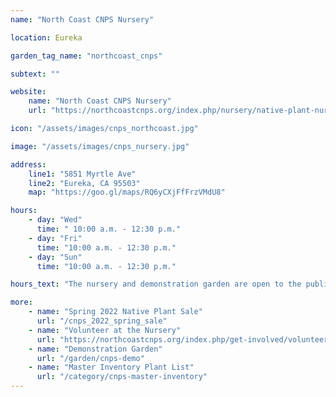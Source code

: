 ```yaml
---
name: "North Coast CNPS Nursery"

location: Eureka

garden_tag_name: "northcoast_cnps"

subtext: ""

website: 
    name: "North Coast CNPS Nursery"
    url: "https://northcoastcnps.org/index.php/nursery/native-plant-nursery"

icon: "/assets/images/cnps_northcoast.jpg" 

image: "/assets/images/cnps_nursery.jpg"

address:
    line1: "5851 Myrtle Ave"
    line2: "Eureka, CA 95503" 
    map: "https://goo.gl/maps/RQ6yCXjFfFrzVMdU8"

hours:
    - day: "Wed"
      time: " 10:00 a.m. - 12:30 p.m."
    - day: "Fri"
      time: "10:00 a.m. - 12:30 p.m."
    - day: "Sun"
      time: "10:00 a.m. - 12:30 p.m."

hours_text: "The nursery and demonstration garden are open to the public during Volunteer Hours. Plant sales are currently on hold until the <a href='/cnps_2022_spring_sale'>Spring Plant Sale</a>."

more:
    - name: "Spring 2022 Native Plant Sale"
      url: "/cnps_2022_spring_sale"
    - name: "Volunteer at the Nursery"
      url: "https://northcoastcnps.org/index.php/get-involved/volunteer-at-the-nursery"
    - name: "Demonstration Garden"
      url: "/garden/cnps-demo"
    - name: "Master Inventory Plant List"
      url: "/category/cnps-master-inventory"
---
```


